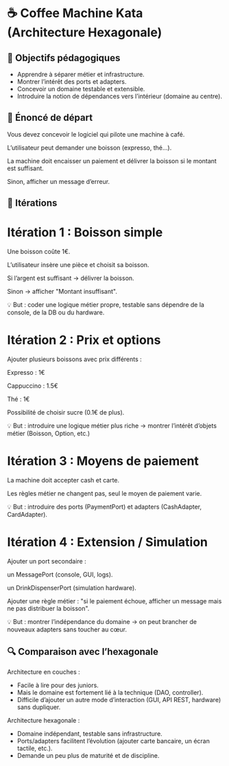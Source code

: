 ☕ Coffee Machine Kata (Architecture Hexagonale)
======

🎯 Objectifs pédagogiques
-----------
- Apprendre à séparer métier et infrastructure.
- Montrer l’intérêt des ports et adapters.
- Concevoir un domaine testable et extensible.
- Introduire la notion de dépendances vers l’intérieur (domaine au centre).

📖 Énoncé de départ
-----------
Vous devez concevoir le logiciel qui pilote une machine à café.

L’utilisateur peut demander une boisson (expresso, thé…).

La machine doit encaisser un paiement et délivrer la boisson si le montant est suffisant.

Sinon, afficher un message d’erreur.

🔄 Itérations
-----------
# Itération 1 : Boisson simple

Une boisson coûte 1€.

L’utilisateur insère une pièce et choisit sa boisson.

Si l’argent est suffisant → délivrer la boisson.

Sinon → afficher "Montant insuffisant".

💡 But : coder une logique métier propre, testable sans dépendre de la console, de la DB ou du hardware.

# Itération 2 : Prix et options
Ajouter plusieurs boissons avec prix différents :

Expresso : 1€

Cappuccino : 1.5€

Thé : 1€

Possibilité de choisir sucre (0.1€ de plus).

💡 But : introduire une logique métier plus riche → montrer l’intérêt d’objets métier (Boisson, Option, etc.)

# Itération 3 : Moyens de paiement

La machine doit accepter cash et carte.

Les règles métier ne changent pas, seul le moyen de paiement varie.

💡 But : introduire des ports (PaymentPort) et adapters (CashAdapter, CardAdapter).

# Itération 4 : Extension / Simulation
Ajouter un port secondaire :

un MessagePort (console, GUI, logs).

un DrinkDispenserPort (simulation hardware).

Ajouter une règle métier : "si le paiement échoue, afficher un message mais ne pas distribuer la boisson".

💡 But : montrer l’indépendance du domaine → on peut brancher de nouveaux adapters sans toucher au cœur.



🔍 Comparaison avec l’hexagonale
-----------
Architecture en couches :
- Facile à lire pour des juniors.
- Mais le domaine est fortement lié à la technique (DAO, controller).
- Difficile d’ajouter un autre mode d’interaction (GUI, API REST, hardware) sans dupliquer.

Architecture hexagonale :
- Domaine indépendant, testable sans infrastructure.
- Ports/adapters facilitent l’évolution (ajouter carte bancaire, un écran tactile, etc.).
- Demande un peu plus de maturité et de discipline.
